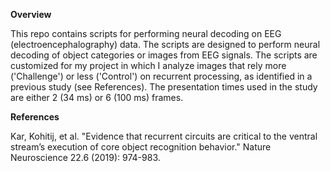 **Overview**

This repo contains scripts for performing neural decoding on EEG (electroencephalography) data. The  scripts are designed to perform neural decoding of object categories or images 
from EEG signals. The scripts are customized for my project in which I analyze images that rely more ('Challenge') or less ('Control') on recurrent processing, as identified in a previous study (see References). The presentation times used in the study are either 2 (34 ms) or 6 (100 ms) frames.


**References**

Kar, Kohitij, et al. "Evidence that recurrent circuits are critical to the ventral stream’s execution of core object recognition behavior." Nature Neuroscience 22.6 (2019): 974-983.

